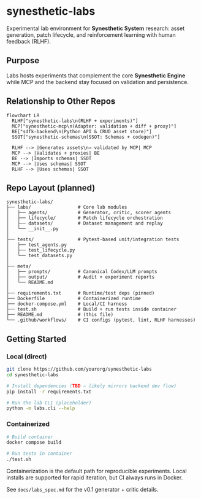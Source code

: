 # synesthetic-labs

Experimental lab environment for **Synesthetic System** research: asset generation, patch lifecycle, and reinforcement learning with human feedback (RLHF).

## Purpose

Labs hosts experiments that complement the core **Synesthetic Engine** while MCP and the backend stay focused on validation and persistence.

## Relationship to Other Repos

```mermaid
flowchart LR
  RLHF["synesthetic-labs\n(RLHF + experiments)"]
  MCP["synesthetic-mcp\n(Adapter: validation + diff + proxy)"]
  BE["sdfk-backend\n(Python API & CRUD asset store)"]
  SSOT["synesthetic-schemas\n(SSOT: Schemas + codegen)"]

  RLHF --> |Generates assets\n→ validated by MCP| MCP
  MCP --> |Validates + proxies| BE
  BE --> |Imports schemas| SSOT
  MCP --> |Uses schemas| SSOT
  RLHF --> |Uses schemas| SSOT
```

## Repo Layout (planned)
```text
synesthetic-labs/
├── labs/                 # Core lab modules
│   ├── agents/           # Generator, critic, scorer agents
│   ├── lifecycle/        # Patch lifecycle orchestration
│   ├── datasets/         # Dataset management and replay
│   └── __init__.py
│
├── tests/                # Pytest-based unit/integration tests
│   ├── test_agents.py
│   ├── test_lifecycle.py
│   └── test_datasets.py
│
├── meta/
│   ├── prompts/          # Canonical Codex/LLM prompts
│   ├── output/           # Audit + experiment reports
│   └── README.md
│
├── requirements.txt      # Runtime/test deps (pinned)
├── Dockerfile            # Containerized runtime
├── docker-compose.yml    # Local/CI harness
├── test.sh               # Build + run tests inside container
├── README.md             # (this file)
└── .github/workflows/    # CI configs (pytest, lint, RLHF harnesses)
```

## Getting Started

### Local (direct)

```bash
git clone https://github.com/yourorg/synesthetic-labs
cd synesthetic-labs

# Install dependencies (TBD — likely mirrors backend dev flow)
pip install -r requirements.txt

# Run the lab CLI (placeholder)
python -m labs.cli --help
```

### Containerized

```bash
# Build container
docker compose build

# Run tests in container
./test.sh
```

Containerization is the default path for reproducible experiments. Local installs are supported for rapid iteration, but CI always runs in Docker.

See `docs/labs_spec.md` for the v0.1 generator + critic details.
